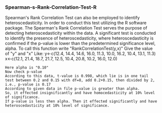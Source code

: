 ### Spearman-s-Rank-Correlation-Test-R
Spearman's Rank Correlation Test can also be employed to identify heteroscedasticity. In order to conduct this test utilizing the R software package.
The Spearman's Rank Correlation Test serves the purpose of detecting heteroscedasticity within the data.
A significant test is conducted to identify the presence of heteroscedasticity, where heteroscedasticity is confirmed if the p-value is lower than the predetermined significance level, alpha.
To call this function write "RankCorrelationTest(y,x)"
Give the value of "y" and "x"
Like:
y<-c(12.4, 14.4, 14.6, 16.0, 11.3, 10.0, 16.2, 10.4, 13.1, 11.3)
x<-c(12.1, 21.4, 18.7, 21.7, 12.5, 10.4, 20.8, 10.2, 16.0, 12.0)
```
Here alpha is "0.10"
Now check p-value
According to this data, t-value is 0.998, which lie is in one tail test between 0.2 and 0.15 with df=8, add 0.2+0.15, then divided by 2, i.e., p-value is 0.17
According to given data in file p-value is greater than alpha.
So, it effected insignificantly and have homocedasticity at 10% level of significance.
If p-value is less then alpha. Then it effected significantly and have heteroscedasticity at 10% level of significance.
